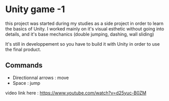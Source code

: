 # Unity game -1
this project was started during my studies as a side project in order to learn the basics of Unity. I worked mainly on it's visual esthetic without going
into details, and it's base mechanics (double jumping, dashing, wall sliding)

It's still in developpement so you have to build it with Unity in order to use the final product.

## Commands
- Directionnal arrows : move
- Space : jump


video link here : https://www.youtube.com/watch?v=d25yuc-B0ZM
